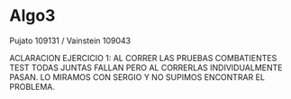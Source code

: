 # Algo3
Pujato 109131 / Vainstein 109043

ACLARACION EJERCICIO 1: AL CORRER LAS PRUEBAS COMBATIENTES TEST TODAS JUNTAS FALLAN PERO AL CORRERLAS INDIVIDUALMENTE PASAN. LO MIRAMOS CON SERGIO Y NO SUPIMOS ENCONTRAR EL PROBLEMA. 
